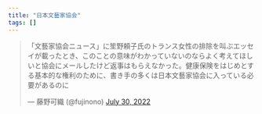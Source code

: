 ```yaml
---
title: "日本文藝家協会"
tags: []
---
```



<blockquote class="twitter-tweet"><p lang="ja" dir="ltr">「文藝家協会ニュース」に笙野頼子氏のトランス女性の排除を叫ぶエッセイが載ったとき、このことの意味がわかっていないのならよく考えてほしいと協会にメールしたけど返事はもらえなかった。健康保険をはじめとする基本的な権利のために、書き手の多くは日本文藝家協会に入っている必要があるのに</p>&mdash; 藤野可織 (@fujinono) <a href="https://twitter.com/fujinono/status/1553470509379043328?ref_src=twsrc%5Etfw">July 30, 2022</a></blockquote> <script async src="https://platform.twitter.com/widgets.js" charset="utf-8"></script>